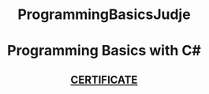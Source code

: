 # <p align="center"> ProgrammingBasicsJudje <p>
# <p align="center"> Programming Basics with C# <p>

## <a href="https://softuni.bg/certificates/details/60335/121b9b62" > <p align="center"> CERTIFICATE <p></a>
